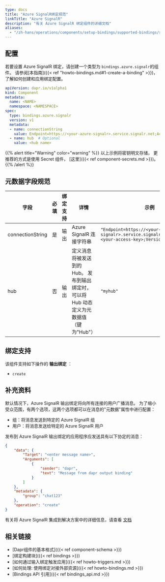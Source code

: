 ```yaml
---
type: docs
title: "Azure SignalR绑定规范"
linkTitle: "Azure SignalR"
description: "有关 Azure SignalR 绑定组件的详细文档"
aliases:
  - "/zh-hans/operations/components/setup-bindings/supported-bindings/signalr/"
---
```


## 配置

若要设置 Azure SignalR 绑定，请创建一个类型为 `bindings.azure.signalr`的组件。 请参阅[本指南]({{< ref "howto-bindings.md#1-create-a-binding" >}})，了解如何创建和应用绑定配置。


```yaml
apiVersion: dapr.io/v1alpha1
kind: Component
metadata:
  name: <NAME>
  namespace: <NAMESPACE>
spec:
  type: bindings.azure.signalr
  version: v1
  metadata:
  - name: connectionString
    value: Endpoint=https://<your-azure-signalr>.service.signalr.net;AccessKey=<your-access-key>;Version=1.0;
  - name: hub  # Optional
    value: <hub name>
```

{{% alert title="Warning" color="warning" %}}
以上示例将密钥明文存储， 更推荐的方式是使用 Secret 组件， [这里]({{< ref component-secrets.md >}})。
{{% /alert %}}

## 元数据字段规范

| 字段               | 必填 | 绑定支持 | 详情                                                  | 示例                                                                                                                 |
| ---------------- |:--:| ---- | --------------------------------------------------- | ------------------------------------------------------------------------------------------------------------------ |
| connectionString | 是  | 输出   | Azure SignalR 连接字符串                                 | `"Endpoint=https://<your-azure-signalr>.service.signalr.net;AccessKey=<your-access-key>;Version=1.0;"` |
| hub              | 否  | 输出   | 定义消息将被发送到的 Hub。 发布到输出绑定时，可以将 Hub 动态定义为元数据值（键为"Hub"） | `"myhub"`                                                                                                          |


## 绑定支持

该组件支持如下操作的 **输出绑定** ：

- `create`

## 补充资料

默认情况下，Azure SignalR 输出绑定将向所有连接的用户广播消息。 为了缩小受众范围，有两个选项，这两个选项都可以在消息的"元数据"属性中进行配置：

- 组：将消息发送到特定的 Azure SignalR 组
- 用户：将消息发送给特定的 Azure SignalR 用户

发布到 Azure SignalR 输出绑定的应用程序应发送具有以下协定的消息：

```json
{
    "data": {
        "Target": "<enter message name>",
        "Arguments": [
            {
                "sender": "dapr",
                "text": "Message from dapr output binding"
            }
        ]
    },
    "metadata": {
        "group": "chat123"
    },
    "operation": "create"
}
```

有关将 Azure SignalR 集成到解决方案中的详细信息，请查看 [文档](https://docs.microsoft.com/azure/azure-signalr/)

## 相关链接

- [Dapr组件的基本格式]({{< ref component-schema >}})
- [绑定构建块]({{< ref bindings >}})
- [如何通过输入绑定触发应用]({{< ref howto-triggers.md >}})
- [如何处理: 使用绑定对接外部资源]({{< ref howto-bindings.md >}})
- [Bindings API 引用]({{< ref bindings_api.md >}})
